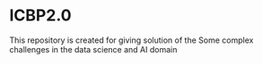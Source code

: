 # ICBP2.0
This repository is created for giving solution of the Some complex challenges in the data science and AI domain 

